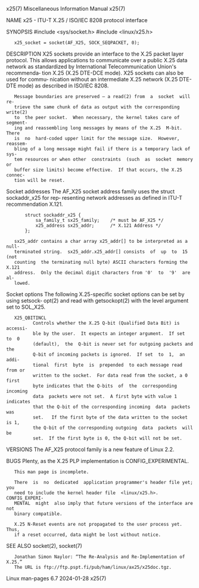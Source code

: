 x25(7)                 Miscellaneous Information Manual                 x25(7)

NAME
       x25 - ITU-T X.25 / ISO/IEC 8208 protocol interface

SYNOPSIS
       #include <sys/socket.h>
       #include <linux/x25.h>

       x25_socket = socket(AF_X25, SOCK_SEQPACKET, 0);

DESCRIPTION
       X25  sockets  provide  an  interface to the X.25 packet layer protocol.
       This allows applications to communicate over a public X.25 data network
       as standardized by International Telecommunication Union's  recommenda‐
       tion X.25 (X.25 DTE-DCE mode).  X25 sockets can also be used for commu‐
       nication  without  an  intermediate X.25 network (X.25 DTE-DTE mode) as
       described in ISO/IEC 8208.

       Message boundaries are preserved — a read(2) from  a  socket  will  re‐
       trieve the same chunk of data as output with the corresponding write(2)
       to  the peer socket.  When necessary, the kernel takes care of segment‐
       ing and reassembling long messages by means of the X.25  M-bit.   There
       is  no  hard-coded upper limit for the message size.  However, reassem‐
       bling of a long message might fail if there is a temporary lack of sys‐
       tem resources or when other  constraints  (such  as  socket  memory  or
       buffer size limits) become effective.  If that occurs, the X.25 connec‐
       tion will be reset.

   Socket addresses
       The  AF_X25 socket address family uses the struct sockaddr_x25 for rep‐
       resenting network addresses as defined in ITU-T recommendation X.121.

           struct sockaddr_x25 {
               sa_family_t sx25_family;    /* must be AF_X25 */
               x25_address sx25_addr;      /* X.121 Address */
           };

       sx25_addr contains a char array x25_addr[] to be interpreted as a null-
       terminated string.  sx25_addr.x25_addr[] consists  of  up  to  15  (not
       counting  the terminating null byte) ASCII characters forming the X.121
       address.  Only the decimal digit characters from '0'  to  '9'  are  al‐
       lowed.

   Socket options
       The following X.25-specific socket options can be set by using setsock‐
       opt(2)  and  read  with  getsockopt(2)  with  the level argument set to
       SOL_X25.

       X25_QBITINCL
              Controls whether the X.25 Q-bit (Qualified Data Bit) is accessi‐
              ble by the user.  It expects an integer argument.  If set  to  0
              (default),  the  Q-bit is never set for outgoing packets and the
              Q-bit of incoming packets is ignored.  If set  to  1,  an  addi‐
              tional  first  byte  is  prepended  to each message read from or
              written to the socket.  For data read from the socket, a 0 first
              byte indicates that the Q-bits  of  the  corresponding  incoming
              data  packets were not set.  A first byte with value 1 indicates
              that the Q-bit of the corresponding incoming  data  packets  was
              set.   If the first byte of the data written to the socket is 1,
              the Q-bit of the corresponding outgoing  data  packets  will  be
              set.  If the first byte is 0, the Q-bit will not be set.

VERSIONS
       The AF_X25 protocol family is a new feature of Linux 2.2.

BUGS
       Plenty, as the X.25 PLP implementation is CONFIG_EXPERIMENTAL.

       This man page is incomplete.

       There  is  no  dedicated  application programmer's header file yet; you
       need to include the kernel header file  <linux/x25.h>.   CONFIG_EXPERI‐
       MENTAL  might  also imply that future versions of the interface are not
       binary compatible.

       X.25 N-Reset events are not propagated to the user process yet.   Thus,
       if a reset occurred, data might be lost without notice.

SEE ALSO
       socket(2), socket(7)

       Jonathan Simon Naylor: “The Re-Analysis and Re-Implementation of X.25.”
       The URL is ftp://ftp.pspt.fi/pub/ham/linux/ax25/x25doc.tgz.

Linux man-pages 6.7               2024-01-28                            x25(7)
